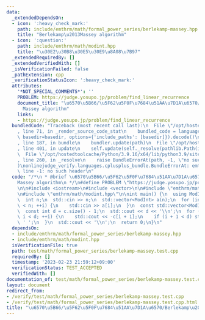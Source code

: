 ```yaml
---
data:
  _extendedDependsOn:
  - icon: ':heavy_check_mark:'
    path: include/emthrm/math/formal_power_series/berlekamp-massey.hpp
    title: "Berlekamp\u2013Massey algorithm"
  - icon: ':question:'
    path: include/emthrm/math/modint.hpp
    title: "\u30E2\u30B8\u30E5\u30E9\u8A08\u7B97"
  _extendedRequiredBy: []
  _extendedVerifiedWith: []
  _isVerificationFailed: false
  _pathExtension: cpp
  _verificationStatusIcon: ':heavy_check_mark:'
  attributes:
    '*NOT_SPECIAL_COMMENTS*': ''
    PROBLEM: https://judge.yosupo.jp/problem/find_linear_recurrence
    document_title: "\u6570\u5B66/\u5F62\u5F0F\u7684\u51AA\u7D1A\u6570/Berlekamp\u2013\
      Massey algorithm"
    links:
    - https://judge.yosupo.jp/problem/find_linear_recurrence
  bundledCode: "Traceback (most recent call last):\n  File \"/opt/hostedtoolcache/Python/3.9.16/x64/lib/python3.9/site-packages/onlinejudge_verify/documentation/build.py\"\
    , line 71, in _render_source_code_stat\n    bundled_code = language.bundle(stat.path,\
    \ basedir=basedir, options={'include_paths': [basedir]}).decode()\n  File \"/opt/hostedtoolcache/Python/3.9.16/x64/lib/python3.9/site-packages/onlinejudge_verify/languages/cplusplus.py\"\
    , line 187, in bundle\n    bundler.update(path)\n  File \"/opt/hostedtoolcache/Python/3.9.16/x64/lib/python3.9/site-packages/onlinejudge_verify/languages/cplusplus_bundle.py\"\
    , line 401, in update\n    self.update(self._resolve(pathlib.Path(included), included_from=path))\n\
    \  File \"/opt/hostedtoolcache/Python/3.9.16/x64/lib/python3.9/site-packages/onlinejudge_verify/languages/cplusplus_bundle.py\"\
    , line 260, in _resolve\n    raise BundleErrorAt(path, -1, \"no such header\"\
    )\nonlinejudge_verify.languages.cplusplus_bundle.BundleErrorAt: emthrm/math/formal_power_series/berlekamp-massey.hpp:\
    \ line -1: no such header\n"
  code: "/*\n * @brief \u6570\u5B66/\u5F62\u5F0F\u7684\u51AA\u7D1A\u6570/Berlekamp\u2013\
    Massey algorithm\n */\n#define PROBLEM \"https://judge.yosupo.jp/problem/find_linear_recurrence\"\
    \n\n#include <iostream>\n#include <vector>\n\n#include \"emthrm/math/formal_power_series/berlekamp-massey.hpp\"\
    \n#include \"emthrm/math/modint.hpp\"\n\nint main() {\n  using ModInt = emthrm::MInt<998244353>;\n\
    \  int n;\n  std::cin >> n;\n  std::vector<ModInt> a(n);\n  for (int i = 0; i\
    \ < n; ++i) {\n    std::cin >> a[i];\n  }\n  const std::vector<ModInt> c = berlekamp_massey(a);\n\
    \  const int d = c.size() - 1;\n  std::cout << d << '\\n';\n  for (int i = 0;\
    \ i < d; ++i) {\n    std::cout << -c[i + 1];\n    if (i + 1 < d) std::cout <<\
    \ ' ';\n  }\n  std::cout << '\\n';\n  return 0;\n}\n"
  dependsOn:
  - include/emthrm/math/formal_power_series/berlekamp-massey.hpp
  - include/emthrm/math/modint.hpp
  isVerificationFile: true
  path: test/math/formal_power_series/berlekamp-massey.test.cpp
  requiredBy: []
  timestamp: '2023-02-23 21:59:12+09:00'
  verificationStatus: TEST_ACCEPTED
  verifiedWith: []
documentation_of: test/math/formal_power_series/berlekamp-massey.test.cpp
layout: document
redirect_from:
- /verify/test/math/formal_power_series/berlekamp-massey.test.cpp
- /verify/test/math/formal_power_series/berlekamp-massey.test.cpp.html
title: "\u6570\u5B66/\u5F62\u5F0F\u7684\u51AA\u7D1A\u6570/Berlekamp\u2013Massey algorithm"
---
```

